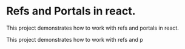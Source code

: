 # Refs and Portals in react.

This project demonstrates how to work with refs and portals in react.

This project demonstrates how to work with refs and p
